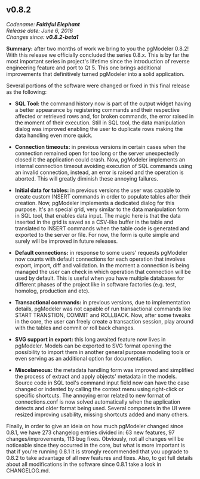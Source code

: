 v0.8.2
------

<em>Codename: <strong>Faithful Elephant</strong></em><br/>
<em>Release date: June 6, 2016</em><br/>
<em>Changes since: <strong>v0.8.2-beta1</strong></em><br/>

<strong>Summary:</strong> after two months of work we bring to you the pgModeler 0.8.2! With this release we officially concluded the series 0.8.x. This is by far the most important series in project's lifetime since the introduction of reverse engineering feature and port to Qt 5. This one brings additional improvements that definitively turned pgModeler into a solid application.<br/>

Several portions of the software were changed or fixed in this final release as the following:

* <strong>SQL Tool:</strong> the command history now is part of the output widget having a better appearance by registering commands and their respective affected or retrieved rows and, for broken commands, the error raised in the moment of their execution. Still in SQL tool, the data manipulation dialog was improved enabling the user to duplicate rows making the data handling even more quick.<br/>

* <strong>Connection timeouts:</strong> in previous versions in certain cases when the connection remained open for too long or the server unexpectedly closed it the application could crash. Now, pgModeler implements an internal connection timeout avoiding execution of SQL commands using an invalid connection, instead, an error is raised and the operation is aborted. This will greatly diminish these annoying failures.<br/>

* <strong>Initial data for tables:</strong> in previous versions the user was capable to create custom INSERT commands in order to populate tables after their creation. Now, pgModeler implements a dedicated dialog for this purpose. It's an special grid, very similar to the data manipulation form in SQL tool, that enables data input. The magic here is that the data inserted in the grid is saved as a CSV-like buffer in the table and translated to INSERT commands when the table code is  generated and exported to the server or file. For now, the form is quite simple and surely will be improved in future releases.<br/>

* <strong>Default connections:</strong> in response to some users' requests pgModeler now counts with default connections for each operation that involves export, import, diff and validation. In the moment a connection is being managed the user can check in which operation that connection will be used by default. This is useful when you have multiple databases for different phases of the project like in software factories (e.g. test, homolog, production and etc).<br/>

* <strong>Transactional commands:</strong> in previous versions, due to implementation details, pgModeler was not capable of run transactional commands like START TRANSTION, COMMIT and ROLLBACK. Now, after some tweaks in the core, the user can freely create a transaction session, play around with the tables and commit
or roll back changes.<br/>

* <strong>SVG support in export:</strong> this long awaited feature now lives in pgModeler. Models can be exported to SVG format opening the possibility to import them in another general purpose modeling tools or even serving as an additional option for documentation.<br/>

* <strong>Miscelaneous:</strong> the metadata handling form was improved and simplified the process of extract and apply objects' metadata in the models. Source code in SQL tool's command input field now can have the case changed or indented by calling the context menu using right-click or specific shortcuts. The annoying error related to new format of connections.conf is now solved automatically when the application detects and older format being used. Several componets in the UI were resized improving usability, missing shortcuts added and many others.<br/>

Finally, in order to give an ideia on how much pgModeler changed since 0.8.1, we have 273 changelog entries divided in: 63 new features, 97 changes/improvements, 113 bug fixes. Obviously, not all changes will be noticeable since they occurred in the core, but what is more important is that if you're running 0.8.1 it is strongly recommended that you upgrade to 0.8.2 to take advantage of all new features and fixes. Also, to get full details about all modifications in the software since 0.8.1 take a look in CHANGELOG.md.
